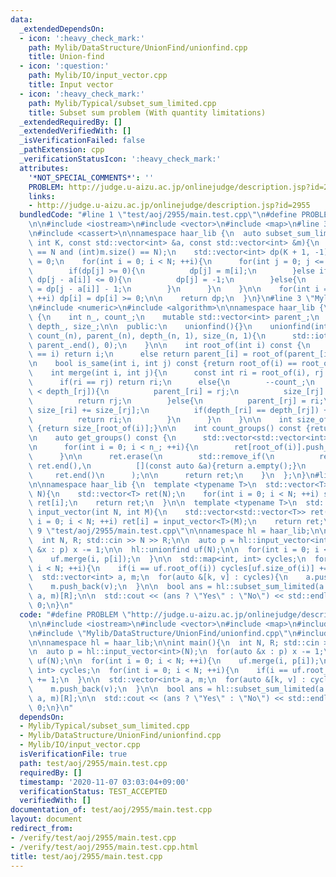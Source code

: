 ```yaml
---
data:
  _extendedDependsOn:
  - icon: ':heavy_check_mark:'
    path: Mylib/DataStructure/UnionFind/unionfind.cpp
    title: Union-find
  - icon: ':question:'
    path: Mylib/IO/input_vector.cpp
    title: Input vector
  - icon: ':heavy_check_mark:'
    path: Mylib/Typical/subset_sum_limited.cpp
    title: Subset sum problem (With quantity limitations)
  _extendedRequiredBy: []
  _extendedVerifiedWith: []
  _isVerificationFailed: false
  _pathExtension: cpp
  _verificationStatusIcon: ':heavy_check_mark:'
  attributes:
    '*NOT_SPECIAL_COMMENTS*': ''
    PROBLEM: http://judge.u-aizu.ac.jp/onlinejudge/description.jsp?id=2955
    links:
    - http://judge.u-aizu.ac.jp/onlinejudge/description.jsp?id=2955
  bundledCode: "#line 1 \"test/aoj/2955/main.test.cpp\"\n#define PROBLEM \"http://judge.u-aizu.ac.jp/onlinejudge/description.jsp?id=2955\"\
    \n\n#include <iostream>\n#include <vector>\n#include <map>\n#line 3 \"Mylib/Typical/subset_sum_limited.cpp\"\
    \n#include <cassert>\n\nnamespace haar_lib {\n  auto subset_sum_limited(int N,\
    \ int K, const std::vector<int> &a, const std::vector<int> &m){\n    assert((int)a.size()\
    \ == N and (int)m.size() == N);\n    std::vector<int> dp(K + 1, -1);\n\n    dp[0]\
    \ = 0;\n    for(int i = 0; i < N; ++i){\n      for(int j = 0; j <= K; ++j){\n\
    \        if(dp[j] >= 0){\n          dp[j] = m[i];\n        }else if(j < a[i] or\
    \ dp[j - a[i]] <= 0){\n          dp[j] = -1;\n        }else{\n          dp[j]\
    \ = dp[j - a[i]] - 1;\n        }\n      }\n    }\n\n    for(int i = 0; i <= K;\
    \ ++i) dp[i] = dp[i] >= 0;\n\n    return dp;\n  }\n}\n#line 3 \"Mylib/DataStructure/UnionFind/unionfind.cpp\"\
    \n#include <numeric>\n#include <algorithm>\n\nnamespace haar_lib {\n  class unionfind\
    \ {\n    int n_, count_;\n    mutable std::vector<int> parent_;\n    std::vector<int>\
    \ depth_, size_;\n\n  public:\n    unionfind(){}\n    unionfind(int n): n_(n),\
    \ count_(n), parent_(n), depth_(n, 1), size_(n, 1){\n      std::iota(parent_.begin(),\
    \ parent_.end(), 0);\n    }\n\n    int root_of(int i) const {\n      if(parent_[i]\
    \ == i) return i;\n      else return parent_[i] = root_of(parent_[i]);\n    }\n\
    \n    bool is_same(int i, int j) const {return root_of(i) == root_of(j);}\n\n\
    \    int merge(int i, int j){\n      const int ri = root_of(i), rj = root_of(j);\n\
    \      if(ri == rj) return ri;\n      else{\n        --count_;\n        if(depth_[ri]\
    \ < depth_[rj]){\n          parent_[ri] = rj;\n          size_[rj] += size_[ri];\n\
    \          return rj;\n        }else{\n          parent_[rj] = ri;\n         \
    \ size_[ri] += size_[rj];\n          if(depth_[ri] == depth_[rj]) ++depth_[ri];\n\
    \          return ri;\n        }\n      }\n    }\n\n    int size_of(int i) const\
    \ {return size_[root_of(i)];}\n\n    int count_groups() const {return count_;}\n\
    \n    auto get_groups() const {\n      std::vector<std::vector<int>> ret(n_);\n\
    \n      for(int i = 0; i < n_; ++i){\n        ret[root_of(i)].push_back(i);\n\
    \      }\n\n      ret.erase(\n        std::remove_if(\n          ret.begin(),\
    \ ret.end(),\n          [](const auto &a){return a.empty();}\n        ),\n   \
    \     ret.end()\n      );\n\n      return ret;\n    }\n  };\n}\n#line 4 \"Mylib/IO/input_vector.cpp\"\
    \n\nnamespace haar_lib {\n  template <typename T>\n  std::vector<T> input_vector(int\
    \ N){\n    std::vector<T> ret(N);\n    for(int i = 0; i < N; ++i) std::cin >>\
    \ ret[i];\n    return ret;\n  }\n\n  template <typename T>\n  std::vector<std::vector<T>>\
    \ input_vector(int N, int M){\n    std::vector<std::vector<T>> ret(N);\n    for(int\
    \ i = 0; i < N; ++i) ret[i] = input_vector<T>(M);\n    return ret;\n  }\n}\n#line\
    \ 9 \"test/aoj/2955/main.test.cpp\"\n\nnamespace hl = haar_lib;\n\nint main(){\n\
    \  int N, R; std::cin >> N >> R;\n\n  auto p = hl::input_vector<int>(N);\n  for(auto\
    \ &x : p) x -= 1;\n\n  hl::unionfind uf(N);\n\n  for(int i = 0; i < N; ++i){\n\
    \    uf.merge(i, p[i]);\n  }\n\n  std::map<int, int> cycles;\n  for(int i = 0;\
    \ i < N; ++i){\n    if(i == uf.root_of(i)) cycles[uf.size_of(i)] += 1;\n  }\n\n\
    \  std::vector<int> a, m;\n  for(auto &[k, v] : cycles){\n    a.push_back(k);\n\
    \    m.push_back(v);\n  }\n\n  bool ans = hl::subset_sum_limited(a.size(), R,\
    \ a, m)[R];\n\n  std::cout << (ans ? \"Yes\" : \"No\") << std::endl;\n\n  return\
    \ 0;\n}\n"
  code: "#define PROBLEM \"http://judge.u-aizu.ac.jp/onlinejudge/description.jsp?id=2955\"\
    \n\n#include <iostream>\n#include <vector>\n#include <map>\n#include \"Mylib/Typical/subset_sum_limited.cpp\"\
    \n#include \"Mylib/DataStructure/UnionFind/unionfind.cpp\"\n#include \"Mylib/IO/input_vector.cpp\"\
    \n\nnamespace hl = haar_lib;\n\nint main(){\n  int N, R; std::cin >> N >> R;\n\
    \n  auto p = hl::input_vector<int>(N);\n  for(auto &x : p) x -= 1;\n\n  hl::unionfind\
    \ uf(N);\n\n  for(int i = 0; i < N; ++i){\n    uf.merge(i, p[i]);\n  }\n\n  std::map<int,\
    \ int> cycles;\n  for(int i = 0; i < N; ++i){\n    if(i == uf.root_of(i)) cycles[uf.size_of(i)]\
    \ += 1;\n  }\n\n  std::vector<int> a, m;\n  for(auto &[k, v] : cycles){\n    a.push_back(k);\n\
    \    m.push_back(v);\n  }\n\n  bool ans = hl::subset_sum_limited(a.size(), R,\
    \ a, m)[R];\n\n  std::cout << (ans ? \"Yes\" : \"No\") << std::endl;\n\n  return\
    \ 0;\n}\n"
  dependsOn:
  - Mylib/Typical/subset_sum_limited.cpp
  - Mylib/DataStructure/UnionFind/unionfind.cpp
  - Mylib/IO/input_vector.cpp
  isVerificationFile: true
  path: test/aoj/2955/main.test.cpp
  requiredBy: []
  timestamp: '2020-11-07 03:03:04+09:00'
  verificationStatus: TEST_ACCEPTED
  verifiedWith: []
documentation_of: test/aoj/2955/main.test.cpp
layout: document
redirect_from:
- /verify/test/aoj/2955/main.test.cpp
- /verify/test/aoj/2955/main.test.cpp.html
title: test/aoj/2955/main.test.cpp
---
```

